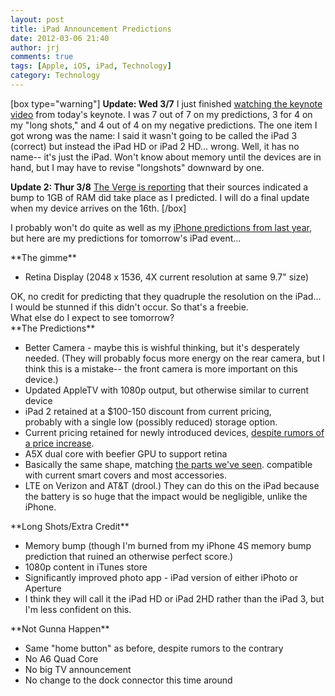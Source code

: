 ```yaml
---
layout: post
title: iPad Announcement Predictions
date: 2012-03-06 21:40
author: jrj
comments: true
tags: [Apple, iOS, iPad, Technology]
category: Technology
---
```

[box type="warning"] **Update: Wed 3/7** I just finished <a href="http://www.apple.com/apple-events/march-2012/">watching the keynote video</a> from today's keynote. I was 7 out of 7 on my predictions, 3 for 4 on my "long shots," and 4 out of 4 on my negative predictions. The one item I got wrong was the name: I said it wasn't going to be called the iPad 3 (correct) but instead the iPad HD or iPad 2 HD... wrong. Well, it has no name-- it's just the iPad. Won't know about memory until the devices are in hand, but I may have to revise "longshots" downward by one.

**Update 2: Thur 3/8** <a href="http://www.theverge.com/2012/3/7/2853448/sources-apple-new-ipad-makes-leap-1gb-of-ram">The Verge is reporting</a> that their sources indicated a bump to 1GB of RAM did take place as I predicted. I will do a final update when my device arrives on the 16th. [/box]

I probably won't do quite as well as my <a title="iPhone Announcement Predictions" href="http://blog.jrj.org/2011/10/01/iphone-announcement-predictions/">iPhone predictions from last year</a>, but here are my predictions for tomorrow's iPad event...

<!--?xml version="1.0" encoding="UTF-8" standalone="no"?-->**The gimme**
<ul>
	<li>Retina Display (2048 x 1536, 4X current resolution at same 9.7" size)</li>
</ul>
<div>OK, no credit for predicting that they quadruple the resolution on the iPad... I would be stunned if this didn't occur. So that's a freebie.</div>
<div></div>
<div>What else do I expect to see tomorrow?</div>
<div></div>
<div>**The Predictions**</div>
<ul>
	<li>Better Camera - maybe this is wishful thinking, but it's desperately needed. (They will probably focus more energy on the rear camera, but I think this is a mistake-- the front camera is more important on this device.)</li>
	<li>Updated AppleTV with 1080p output, but otherwise similar to current device</li>
	<li>iPad 2 retained at a $100-150 discount from current pricing, probably with a single low (possibly reduced) storage option.</li>
	<li>Current pricing retained for newly introduced devices, <a href="http://www.macrumors.com/2012/02/27/unverified-ipad-3-rumors-price-list-suggests-price-hike-over-ipad-2-shipments-to-u-s-en-route/" target="_blank">despite rumors of a price increase</a>.</li>
	<li>A5X dual core with beefier GPU to support retina</li>
	<li>Basically the same shape, matching <a href="http://www.theverge.com/2012/2/13/2795000/ipad-3-rumored-components-assembled/in/2550811" target="_blank">the parts we've seen</a>. compatible with current smart covers and most accessories.</li>
	<li>LTE on Verizon and AT&amp;T (drool.) They can do this on the iPad because the battery is so huge that the impact would be negligible, unlike the iPhone.</li>
</ul>
<div>**Long Shots/Extra Credit**</div>
<ul>
	<li>Memory bump (though I'm burned from my iPhone 4S memory bump prediction that ruined an otherwise perfect score.)</li>
	<li>1080p content in iTunes store</li>
	<li>Significantly improved photo app - iPad version of either iPhoto or Aperture</li>
	<li>I think they will call it the iPad HD or iPad 2HD rather than the iPad 3, but I'm less confident on this.</li>
</ul>
<div>**Not Gunna Happen**</div>
<ul>
	<li>Same "home button" as before, despite rumors to the contrary</li>
	<li>No A6 Quad Core</li>
	<li>No big TV announcement</li>
	<li>No change to the dock connector this time around</li>
</ul>
